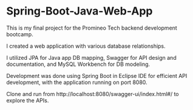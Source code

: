 # Spring-Boot-Java-Web-App

This is my final project for the Promineo Tech backend development bootcamp.

I created a web application with various database relationships.

I utilized JPA for Java app DB mapping, Swagger for API design and documentation, and MySQL Workbench for DB modeling. 

Development was done using Spring Boot in Eclipse IDE for efficient API development, with the application running on port 8080. 

Clone and run from http://localhost:8080/swagger-ui/index.html#/ to explore the APIs.

